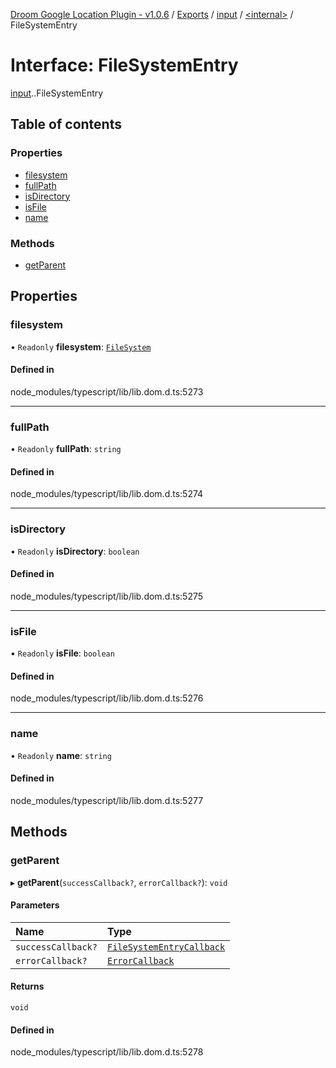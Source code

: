 [Droom Google Location Plugin - v1.0.6](../README.md) / [Exports](../modules.md) / [input](../modules/input.md) / [<internal\>](../modules/input._internal_.md) / FileSystemEntry

# Interface: FileSystemEntry

[input](../modules/input.md).[<internal>](../modules/input._internal_.md).FileSystemEntry

## Table of contents

### Properties

- [filesystem](input._internal_.FileSystemEntry.md#filesystem)
- [fullPath](input._internal_.FileSystemEntry.md#fullpath)
- [isDirectory](input._internal_.FileSystemEntry.md#isdirectory)
- [isFile](input._internal_.FileSystemEntry.md#isfile)
- [name](input._internal_.FileSystemEntry.md#name)

### Methods

- [getParent](input._internal_.FileSystemEntry.md#getparent)

## Properties

### filesystem

• `Readonly` **filesystem**: [`FileSystem`](../modules/input._internal_.md#filesystem)

#### Defined in

node_modules/typescript/lib/lib.dom.d.ts:5273

___

### fullPath

• `Readonly` **fullPath**: `string`

#### Defined in

node_modules/typescript/lib/lib.dom.d.ts:5274

___

### isDirectory

• `Readonly` **isDirectory**: `boolean`

#### Defined in

node_modules/typescript/lib/lib.dom.d.ts:5275

___

### isFile

• `Readonly` **isFile**: `boolean`

#### Defined in

node_modules/typescript/lib/lib.dom.d.ts:5276

___

### name

• `Readonly` **name**: `string`

#### Defined in

node_modules/typescript/lib/lib.dom.d.ts:5277

## Methods

### getParent

▸ **getParent**(`successCallback?`, `errorCallback?`): `void`

#### Parameters

| Name | Type |
| :------ | :------ |
| `successCallback?` | [`FileSystemEntryCallback`](input._internal_.FileSystemEntryCallback.md) |
| `errorCallback?` | [`ErrorCallback`](input._internal_.ErrorCallback.md) |

#### Returns

`void`

#### Defined in

node_modules/typescript/lib/lib.dom.d.ts:5278
